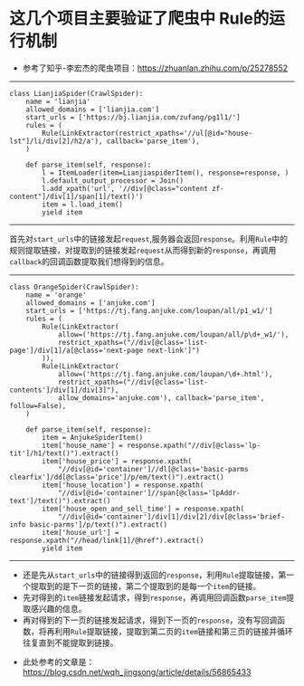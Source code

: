 这几个项目主要验证了爬虫中 Rule的运行机制
=============================================================
 - 参考了知乎-李宏杰的爬虫项目：https://zhuanlan.zhihu.com/p/25278552</br>
--------------------------------------------------------------------
```
class LianjiaSpider(CrawlSpider):
    name = 'lianjia'
    allowed_domains = ['lianjia.com']
    start_urls = ['https://bj.lianjia.com/zufang/pg1l1/']
    rules = (
        Rule(LinkExtractor(restrict_xpaths='//ul[@id="house-lst"]/li/div[2]/h2/a'), callback='parse_item'),
    )

    def parse_item(self, response):
        l = ItemLoader(item=LianjiaspiderItem(), response=response, )
        l.default_output_processor = Join()
        l.add_xpath('url', '//div[@class="content zf-content"]/div[1]/span[1]/text()')
        item = l.load_item()
        yield item
```
--------------------------------------------------------------------
首先对`start_urls`中的链接发起`request`,服务器会返回`response`。利用`Rule`中的规则提取链接，对提取到的链接发起`request`从而得到新的`response`，再调用`callback`的回调函数提取我们想得到的信息。

------------------------------------------------------------------
```
class OrangeSpider(CrawlSpider):
    name = 'orange'
    allowed_domains = ['anjuke.com']
    start_urls = ['https://tj.fang.anjuke.com/loupan/all/p1_w1/']
    rules = (
        Rule(LinkExtractor(
            allow=('https://tj.fang.anjuke.com/loupan/all/p\d+_w1/'),
            restrict_xpaths=("//div[@class='list-page']/div[1]/a[@class='next-page next-link']")
        )),
        Rule(LinkExtractor(
            allow=('https://tj.fang.anjuke.com/loupan/\d+.html'),
            restrict_xpaths=("//div[@class='list-contents']/div[1]/div[3]"),
            allow_domains='anjuke.com'), callback='parse_item', follow=False),
    )

    def parse_item(self, response):
        item = AnjukeSpiderItem()
        item['house_name'] = response.xpath("//div[@class='lp-tit']/h1/text()").extract()
        item['house_price'] = response.xpath(
            "//div[@id='container']//dl[@class='basic-parms clearfix']/dd[@class='price']/p/em/text()").extract()
        item['house_location'] = response.xpath(
            "//div[@id='container']//span[@class='lpAddr-text']/text()").extract()
        item['house_open_and_sell_time'] = response.xpath(
            "//div[@id='container']/div[1]/div[2]/div[@class='brief-info basic-parms']/p/text()").extract()
        item['house_url'] = response.xpath("//head/link[1]/@href").extract()
        yield item
```
--------------------------------------------------------------------
* 还是先从`start_urls`中的链接得到返回的`response`，利用`Rule`提取链接，第一个提取到的是下一页的链接，第二个提取到的是每一个`item`的链接。</br>
* 先对得到的`item`链接发起请求，得到`response`，再调用回调函数`parse_item`提取感兴趣的信息。</br>
* 再对得到的下一页的链接发起请求，得到下一页的`response`，没有写回调函数，将再利用`Rule`提取链接，提取到第二页的`item`链接和第三页的链接并循环往复直到不能提取到链接。</br>
 - 此处参考的文章是：https://blog.csdn.net/wqh_jingsong/article/details/56865433
